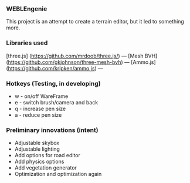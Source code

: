 ### WEBLEngenie
This project is an attempt to create a terrain editor, but it led to something more.

### Libraries used

[three.js] (https://github.com/mrdoob/three.js/) &mdash;
[Mesh BVH] (https://github.com/gkjohnson/three-mesh-bvh) &mdash;
[Ammo.js]  (https://github.com/kripken/ammo.js) &mdash;

### Hotkeys (Testing, in developing)
- w - on/off WareFrame
- e - switch brush/camera and back
- q - increase pen size
- a - reduce pen size

### Preliminary innovations (intent)

- Adjustable skybox
- Adjustable lighting
- Add options for road editor
- Add physics options
- Add vegetation generator
- Optimization and optimization again